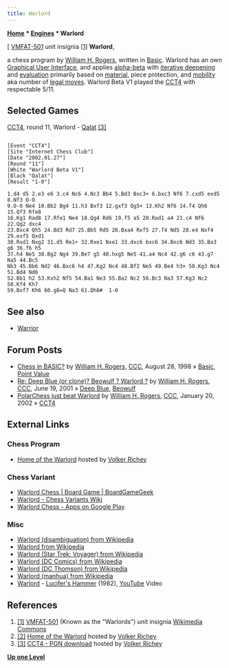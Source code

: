```yaml
---
title: Warlord
---
```

**[Home](Home "Home") \* [Engines](Engines "Engines") \* Warlord**



[ [VMFAT-501](https://en.wikipedia.org/wiki/VMFAT-501) unit insignia <a id="cite-note-1" href="#cite-ref-1">[1]</a>
**Warlord**,  

a chess program by [William H. Rogers](William_H._Rogers "William H. Rogers"), written in [Basic](Basic "Basic"). Warlord has an own [Graphical User Interface](GUI "GUI"), and applies [alpha-beta](Alpha-Beta "Alpha-Beta") with [iterative deepening](Iterative_Deepening "Iterative Deepening") and [evaluation](Evaluation "Evaluation") primarily based on [material](Material "Material"), piece protection, and [mobility](Mobility "Mobility") aka number of [legal moves](Legal_Move "Legal Move"). 
Warlord Beta V1 played the [CCT4](CCT4 "CCT4") with respectable 5/11. 



## Selected Games


[CCT4](CCT4 "CCT4"), round 11, Warlord - [Qalat](index.php?title=Qalat&action=edit&redlink=1 "Qalat (page does not exist)") <a id="cite-note-3" href="#cite-ref-3">[3]</a>




```

[Event "CCT4"]
[Site "Internet Chess Club"]
[Date "2002.01.27"]
[Round "11"]
[White "Warlord Beta V1"]
[Black "Qalat"]
[Result "1-0"]

1.d4 d5 2.e3 e6 3.c4 Nc6 4.Nc3 Bb4 5.Bd3 Bxc3+ 6.bxc3 Nf6 7.cxd5 exd5 8.Nf3 O-O 
9.O-O Ne4 10.Bb2 Bg4 11.h3 Bxf3 12.gxf3 Qg5+ 13.Kh2 Nf6 14.f4 Qh6 15.Qf3 Rfe8 
16.Kg1 Rad8 17.Rfe1 Ne4 18.Qg4 Rd6 19.f5 a5 20.Rad1 a4 21.c4 Nf6 22.Qg2 dxc4 
23.Bxc4 Qh5 24.Bd3 Rd7 25.Bb5 Rd5 26.Bxa4 Rxf5 27.f4 Nd5 28.e4 Nxf4 29.exf5 Qxd1 
30.Rxd1 Nxg2 31.d5 Re1+ 32.Rxe1 Nxe1 33.dxc6 bxc6 34.Bxc6 Nd3 35.Ba3 g6 36.f6 h5 
37.h4 Ne5 38.Bg2 Ng4 39.Be7 g5 40.hxg5 Ne5 41.a4 Nc4 42.g6 c6 43.g7 Na5 44.Bc5 
Nb3 45.Bb6 Nd2 46.Bxc6 h4 47.Kg2 Nc4 48.Bf2 Ne5 49.Be4 h3+ 50.Kg3 Nc4 51.Bd4 Nd6 
52.Bb1 h2 53.Kxh2 Nf5 54.Ba1 Ne3 55.Ba2 Nc2 56.Bc3 Na3 57.Kg3 Nc2 58.Kf4 Kh7 
59.Bxf7 Kh6 60.g8=Q Na3 61.Qh8#  1-0

```

## See also


* [Warrior](Warrior "Warrior")


## Forum Posts


* [Chess in BASIC?](https://www.stmintz.com/ccc/index.php?id=25568) by [William H. Rogers](William_H._Rogers "William H. Rogers"), [CCC](CCC "CCC"), August 28, 1998 » [Basic](Basic "Basic"), [Point Value](Point_Value "Point Value")
* [Re: Deep Blue (or clone)? Beowulf ? Warlord ?](https://www.stmintz.com/ccc/index.php?id=176005) by [William H. Rogers](William_H._Rogers "William H. Rogers"), [CCC](CCC "CCC"), June 19, 2001 » [Deep Blue](Deep_Blue "Deep Blue"), [Beowulf](Beowulf "Beowulf")
* [PolarChess just beat Warlord](https://www.stmintz.com/ccc/index.php?id=208631) by [William H. Rogers](William_H._Rogers "William H. Rogers"), [CCC](CCC "CCC"), January 20, 2002 » [CCT4](CCT4 "CCT4")


## External Links


### Chess Program


* [Home of the Warlord](http://www.vrichey.de/warlord/) hosted by [Volker Richey](index.php?title=Volker_Richey&action=edit&redlink=1 "Volker Richey (page does not exist)")


### Chess Variant


* [Warlord Chess | Board Game | BoardGameGeek](https://boardgamegeek.com/boardgame/230119/warlord-chess)
* [Warlord - Chess Variants Wiki](http://chessvariants.wikidot.com/warlord)
* [Warlord Chess - Apps on Google Play](https://play.google.com/store/apps/details?id=com.bddig.warlordchess&hl=en_US)


### Misc


* [Warlord (disambiguation) from Wikipedia](https://en.wikipedia.org/wiki/Warlord_%28disambiguation%29)
* [Warlord from Wikipedia](https://en.wikipedia.org/wiki/Warlord)
* [Warlord (Star Trek: Voyager) from Wikipedia](https://en.wikipedia.org/wiki/Warlord_(Star_Trek:_Voyager))
* [Warlord (DC Comics) from Wikipedia](https://en.wikipedia.org/wiki/Warlord_(DC_Comics))
* [Warlord (DC Thomson) from Wikipedia](https://en.wikipedia.org/wiki/Warlord_(DC_Thomson))
* [Warlord (manhua) from Wikipedia](https://en.wikipedia.org/wiki/Warlord_(manhua))
* [Warlord](https://en.wikipedia.org/wiki/Warlord_(band)) - [Lucifer's Hammer](https://en.wikipedia.org/wiki/Metal_Massacre#Metal_Massacre_II_%E2%80%93_1982) (1982), [YouTube](https://en.wikipedia.org/wiki/YouTube) Video


 
## References


1. <a id="cite-ref-1" href="#cite-note-1">[1]</a> [VMFAT-501](https://en.wikipedia.org/wiki/VMFAT-501) (Known as the "Warlords") unit insignia [Wikimedia Commons](https://en.wikipedia.org/wiki/Wikimedia_Commons)
2. <a id="cite-ref-2" href="#cite-note-2">[2]</a> [Home of the Warlord](http://www.vrichey.de/warlord/) hosted by [Volker Richey](index.php?title=Volker_Richey&action=edit&redlink=1 "Volker Richey (page does not exist)")
3. <a id="cite-ref-3" href="#cite-note-3">[3]</a> [CCT4 - PGN download](http://www.vrichey.de/cct4/) hosted by [Volker Richey](index.php?title=Volker_Richey&action=edit&redlink=1 "Volker Richey (page does not exist)")

**[Up one Level](Engines "Engines")**







 
